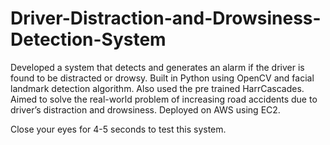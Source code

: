 # Driver-Distraction-and-Drowsiness-Detection-System
Developed a system that detects and generates an alarm if the driver is found to be distracted or drowsy. Built in Python using OpenCV and facial landmark detection algorithm. Also used the pre trained HarrCascades. Aimed to solve the real-world problem of increasing road accidents due to driver’s distraction and drowsiness. Deployed on AWS using EC2.

Close your eyes for 4-5 seconds to test this system.

